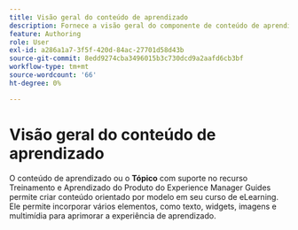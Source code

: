 ```yaml
---
title: Visão geral do conteúdo de aprendizado
description: Fornece a visão geral do componente de conteúdo de aprendizado no Treinamento e aprendizado do produto
feature: Authoring
role: User
exl-id: a286a1a7-3f5f-420d-84ac-27701d58d43b
source-git-commit: 8edd9274cba3496015b3c730dcd9a2aafd6cb3bf
workflow-type: tm+mt
source-wordcount: '66'
ht-degree: 0%

---
```


# Visão geral do conteúdo de aprendizado

O conteúdo de aprendizado ou o **Tópico** com suporte no recurso Treinamento e Aprendizado do Produto do Experience Manager Guides permite criar conteúdo orientado por modelo em seu curso de eLearning. Ele permite incorporar vários elementos, como texto, widgets, imagens e multimídia para aprimorar a experiência de aprendizado.
